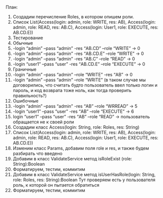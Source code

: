 План:
1.	Создадим перечисление Roles, в котором опишем роли.
2.	Список List(Access(login: admin, role: WRITE, res: АВ), Access(login: admin, role: READ, res: AB.C), Access(login: User1, role: EXECUTE, res: AB.CD.E))
3.	Тестирование
4.	Обычные
5.	-login “admin” –pass “admin”  -res “АВ.CD” –role “WRITE” -> 0
6.	-login “admin” –pass “admin”  -res “АВ.CD.E” –role “WRITE” -> 0
7.	-login “admin” –pass “admin”  -res “АВ.C” –role “READ” -> 0
8.	-login “user1” –pass “user”  -res “АВ.CD.E” –role “EXECUTE” -> 0
9.	Граничные
10.	-login “admin” –pass “admin” –role “WRITE” -res “АВ”  -> 0
11.	-login “admin” –pass “admin” –role “WRITE” 
(в таком случае мы договорились, что считать будто пользователь ввел только логин и пароль, и код возврата тоже ноль, как тогда проверить правильность?)
12.	Ошибочные
13.	-login “admin” –pass “admin”  -res “АВ” –role “WRREAD” -> 5
14.	-login “user1” –pass “user”  -res “АВ” –role “EXECUTE” -> 6
15.	login “user1” –pass “user”  -res “АВ” –role “READ” -> пользователь обращается не к своей роли
16.	Создадим класс Access(login: String, role: Roles, res: String)
17.	Список List(Access(login: admin, role: WRITE, res: АВ), Access(login: admin, role: READ, res: AB.C), Access(login: User1, role: EXECUTE, res: AB.CD.E))
18.	Изменим класс Params, добавим поля role и res, и также будем разбирать что введено
19.	Добавим в класс ValidateService метод  isRoleExist (role: String):Boolean
20.	Форматируем, тестим, коммитим
21.	Добавим в класс ValidateService метод  isUserHasRole(login: String, role: Roles, res: String):Boolean
Тут проверяем есть у пользователя роль, к которой он пытается обратиться
22.	Форматируем, тестим, коммитим

